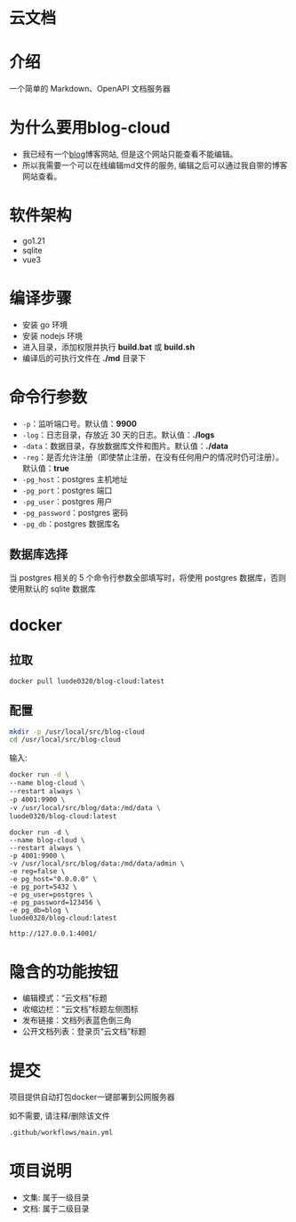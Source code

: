 # 云文档

# 介绍

一个简单的 Markdown、OpenAPI 文档服务器

# 为什么要用blog-cloud

- 我已经有一个[blog](https://blog.luode.vip/)博客网站, 但是这个网站只能查看不能编辑。
- 所以我需要一个可以在线编辑md文件的服务, 编辑之后可以通过我自带的博客网站查看。

# 软件架构

- go1.21
- sqlite
- vue3

# 编译步骤

- 安装 go 环境
- 安装 nodejs 环境
- 进入目录，添加权限并执行 **build.bat** 或 **build.sh**
- 编译后的可执行文件在 **./md** 目录下

# 命令行参数

- `-p`：监听端口号。默认值：**9900**
- `-log`：日志目录，存放近 30 天的日志。默认值：**./logs**
- `-data`：数据目录，存放数据库文件和图片。默认值：**./data**
- `-reg`：是否允许注册（即使禁止注册，在没有任何用户的情况时仍可注册）。默认值：**true**
- `-pg_host`：postgres 主机地址
- `-pg_port`：postgres 端口
- `-pg_user`：postgres 用户
- `-pg_password`：postgres 密码
- `-pg_db`：postgres 数据库名

## 数据库选择

当 postgres 相关的 5 个命令行参数全部填写时，将使用 postgres 数据库，否则使用默认的 sqlite 数据库

# docker
## 拉取

```
docker pull luode0320/blog-cloud:latest
```

## 配置

```sh
mkdir -p /usr/local/src/blog-cloud
cd /usr/local/src/blog-cloud
```

输入:

```sh
docker run -d \
--name blog-cloud \
--restart always \
-p 4001:9900 \
-v /usr/local/src/blog/data:/md/data \
luode0320/blog-cloud:latest
```

```shell
docker run -d \
--name blog-cloud \
--restart always \
-p 4001:9900 \
-v /usr/local/src/blog/data:/md/data/admin \
-e reg=false \
-e pg_host="0.0.0.0" \
-e pg_port=5432 \
-e pg_user=postgres \
-e pg_password=123456 \
-e pg_db=blog \
luode0320/blog-cloud:latest
```

```sh
http://127.0.0.1:4001/
```

# 隐含的功能按钮

- 编辑模式：“云文档”标题
- 收缩边栏：“云文档”标题左侧图标
- 发布链接：文档列表蓝色倒三角
- 公开文档列表：登录页“云文档”标题


# 提交

项目提供自动打包docker一键部署到公网服务器

如不需要, 请注释/删除该文件
```txt
.github/workflows/main.yml
```

# 项目说明

- 文集: 属于一级目录
- 文档: 属于二级目录